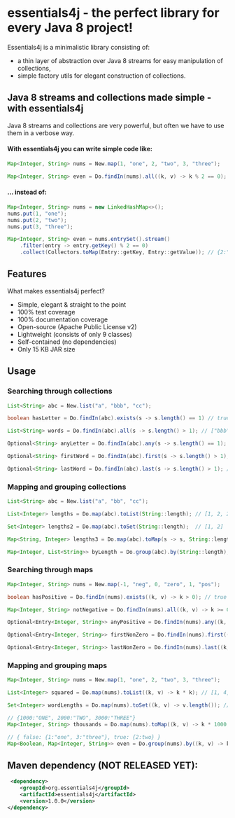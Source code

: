 # essentials4j - the perfect library for every Java 8 project!

Essentials4j is a minimalistic library consisting of:
 - a thin layer of abstraction over Java 8 streams for easy manipulation of collections,
 - simple factory utils for elegant construction of collections.

## Java 8 streams and collections made simple - with essentials4j

Java 8 streams and collections are very powerful, but often we have to use them in a verbose way.

#### With essentials4j you can write simple code like:

```java
Map<Integer, String> nums = New.map(1, "one", 2, "two", 3, "three");

Map<Integer, String> even = Do.findIn(nums).all((k, v) -> k % 2 == 0); // {2:"two"}
```

#### ... instead of:

```java
Map<Integer, String> nums = new LinkedHashMap<>();
nums.put(1, "one");
nums.put(2, "two");
nums.put(3, "three");

Map<Integer, String> even = nums.entrySet().stream()
    .filter(entry -> entry.getKey() % 2 == 0)
    .collect(Collectors.toMap(Entry::getKey, Entry::getValue)); // {2:"two"}
```

## Features

What makes essentials4j perfect?
 - Simple, elegant & straight to the point
 - 100% test coverage
 - 100% documentation coverage
 - Open-source (Apache Public License v2)
 - Lightweight (consists of only 9 classes)
 - Self-contained (no dependencies)
 - Only 15 KB JAR size

## Usage

### Searching through collections

```java
List<String> abc = New.list("a", "bbb", "cc");

boolean hasLetter = Do.findIn(abc).exists(s -> s.length() == 1) // true

List<String> words = Do.findIn(abc).all(s -> s.length() > 1); // ["bbb", "cc"]

Optional<String> anyLetter = Do.findIn(abc).any(s -> s.length() == 1); // "a"

Optional<String> firstWord = Do.findIn(abc).first(s -> s.length() > 1); // "bbb"

Optional<String> lastWord = Do.findIn(abc).last(s -> s.length() > 1); // "cc"
```

### Mapping and grouping collections

```java
List<String> abc = New.list("a", "bb", "cc");

List<Integer> lengths = Do.map(abc).toList(String::length); // [1, 2, 2]

Set<Integer> lengths2 = Do.map(abc).toSet(String::length);  // [1, 2]

Map<String, Integer> lengths3 = Do.map(abc).toMap(s -> s, String::length); // {"a":1, "bb":2, "cc":2}

Map<Integer, List<String>> byLength = Do.group(abc).by(String::length); // {1:["a"], 2:["bb", "cc"]}
```

### Searching through maps

```java
Map<Integer, String> nums = New.map(-1, "neg", 0, "zero", 1, "pos");

boolean hasPositive = Do.findIn(nums).exists((k, v) -> k > 0); // true

Map<Integer, String> notNegative = Do.findIn(nums).all((k, v) -> k >= 0); // {0:"zero", 1:"pos"}

Optional<Entry<Integer, String>> anyPositive = Do.findIn(nums).any((k, v) -> k > 0); // 1:"pos"

Optional<Entry<Integer, String>> firstNonZero = Do.findIn(nums).first((k, v) -> k != 0); // -1:"neg"

Optional<Entry<Integer, String>> lastNonZero = Do.findIn(nums).last((k, v) -> k != 0); // 1:"pos"
```

### Mapping and grouping maps

```java
Map<Integer, String> nums = New.map(1, "one", 2, "two", 3, "three");

List<Integer> squared = Do.map(nums).toList((k, v) -> k * k); // [1, 4, 9]

Set<Integer> wordLengths = Do.map(nums).toSet((k, v) -> v.length()); // [3, 5]

// {1000:"ONE", 2000:"TWO", 3000:"THREE"}
Map<Integer, String> thousands = Do.map(nums).toMap((k, v) -> k * 1000, (k, v) -> v.toUpperCase());

// { false: {1:"one", 3:"three"}, true: {2:two} }
Map<Boolean, Map<Integer, String>> even = Do.group(nums).by((k, v) -> k % 2 == 0);
```

## Maven dependency (NOT RELEASED YET):

```xml
 <dependency>
    <groupId>org.essentials4j</groupId>
    <artifactId>essentials4j</artifactId>
    <version>1.0.0</version>
</dependency>
```
